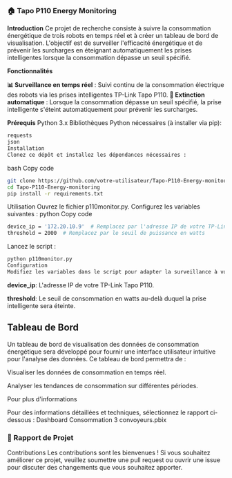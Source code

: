 ### 🏠 Tapo P110 Energy Monitoring

**Introduction**
Ce projet de recherche consiste à suivre la consommation énergétique de trois robots en temps réel et à créer un tableau de bord de visualisation. L'objectif est de surveiller l'efficacité énergétique et de prévenir les surcharges en éteignant automatiquement les prises intelligentes lorsque la consommation dépasse un seuil spécifié.

**Fonctionnalités**

**📊 Surveillance en temps réel** : Suivi continu de la consommation électrique des robots via les prises intelligentes TP-Link Tapo P110.
**🚦 Extinction automatique** : Lorsque la consommation dépasse un seuil spécifié, la prise intelligente s'éteint automatiquement pour prévenir les surcharges.

**Prérequis**
Python 3.x
Bibliothèques Python nécessaires (à installer via pip):
   ```bash
requests
json
Installation
Clonez ce dépôt et installez les dépendances nécessaires :
   ```
bash
Copy code
   ```bash
git clone https://github.com/votre-utilisateur/Tapo-P110-Energy-monitoring.git
cd Tapo-P110-Energy-monitoring
pip install -r requirements.txt
   ```
Utilisation
Ouvrez le fichier p110monitor.py.
Configurez les variables suivantes :
python
Copy code
   ```bash
device_ip = '172.20.10.9'  # Remplacez par l'adresse IP de votre TP-Link Tapo P110
threshold = 2000  # Remplacez par le seuil de puissance en watts
   ```
Lancez le script :

   ```bash
python p110monitor.py
Configuration
Modifiez les variables dans le script pour adapter la surveillance à votre configuration :
   ```

**device_ip**: L'adresse IP de votre TP-Link Tapo P110.

**threshold**: Le seuil de consommation en watts au-delà duquel la prise intelligente sera éteinte.

## Tableau de Bord

Un tableau de bord de visualisation des données de consommation énergétique sera développé pour fournir une interface utilisateur intuitive pour l'analyse des données. Ce tableau de bord permettra de :

Visualiser les données de consommation en temps réel.

Analyser les tendances de consommation sur différentes périodes.



Pour plus d'informations

Pour des informations détaillées et techniques, sélectionnez le rapport ci-dessous : Dashboard Consommation 3 convoyeurs.pbix


### 📄 Rapport de Projet

Contributions
Les contributions sont les bienvenues ! Si vous souhaitez améliorer ce projet, veuillez soumettre une pull request ou ouvrir une issue pour discuter des changements que vous souhaitez apporter.



